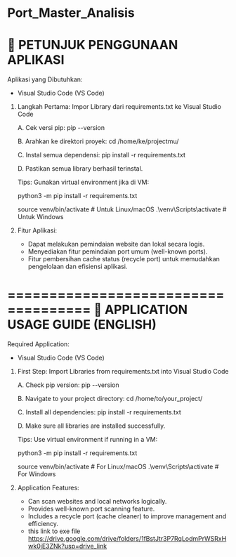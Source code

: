 Port_Master_Analisis
================================
📄 PETUNJUK PENGGUNAAN APLIKASI
================================

Aplikasi yang Dibutuhkan:
- Visual Studio Code (VS Code)

1. Langkah Pertama: Impor Library dari requirements.txt ke Visual Studio Code

   A. Cek versi pip:
      pip --version
      
   B. Arahkan ke direktori proyek:
      cd /home/ke/projectmu/

   C. Instal semua dependensi:
      pip install -r requirements.txt

   D. Pastikan semua library berhasil terinstal.

   Tips:
   Gunakan virtual environment jika di VM:

      python3 -m pip install -r requirements.txt

      source venv/bin/activate       # Untuk Linux/macOS
      .\venv\Scripts\activate        # Untuk Windows

2. Fitur Aplikasi:

   - Dapat melakukan pemindaian website dan lokal secara logis.
   - Menyediakan fitur pemindaian port umum (well-known ports).
   - Fitur pembersihan cache status (recycle port) untuk memudahkan pengelolaan dan efisiensi aplikasi.

====================================
📄 APPLICATION USAGE GUIDE (ENGLISH)
====================================

Required Application:
- Visual Studio Code (VS Code)

1. First Step: Import Libraries from requirements.txt into Visual Studio Code

   A. Check pip version:
      pip --version

   B. Navigate to your project directory:
      cd /home/to/your_project/

   C. Install all dependencies:
      pip install -r requirements.txt

   D. Make sure all libraries are installed successfully.

   Tips:
   Use virtual environment if running in a VM:

      python3 -m pip install -r requirements.txt

      source venv/bin/activate       # For Linux/macOS
      .\venv\Scripts\activate        # For Windows

2. Application Features:

   - Can scan websites and local networks logically.
   - Provides well-known port scanning feature.                                                                                                                           
   - Includes a recycle port (cache cleaner) to improve management and efficiency.
   - this link to exe file
     https://drive.google.com/drive/folders/1fBstJtr3P7RqLodmPrWSRxHwk0jE3ZNk?usp=drive_link                 

